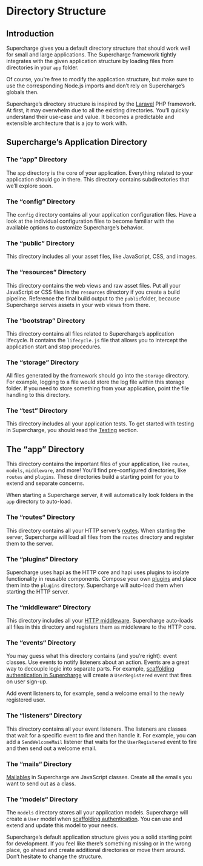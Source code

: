 # Directory Structure


## Introduction
Supercharge gives you a default directory structure that should work well for small and large applications. The Supercharge framework tightly integrates with the given application structure by loading files from directories in your `app` folder.

Of course, you’re free to modify the application structure, but make sure to use the corresponding Node.js imports and don’t rely on Supercharge’s globals then.

Supercharge’s directory structure is inspired by the [Laravel](https://laravel.com) PHP framework. At first, it may overwhelm due to all the existing directories. You’ll quickly understand their use-case and value. It becomes a predictable and extensible architecture that is a joy to work with.


## Supercharge’s Application Directory

### The “app” Directory
The `app` directory is the core of your application. Everything related to your application should go in there. This directory contains subdirectories that we’ll explore soon.


### The “config” Directory
The `config` directory contains all your application configuration files. Have a look at the individual configuration files to become familiar with the available options to customize Supercharge’s behavior.


### The “public” Directory
This directory includes all your asset files, like JavaScript, CSS, and images.


### The “resources” Directory
This directory contains the web views and raw asset files. Put all your JavaScript or CSS files in the `resources` directory if you create a build pipeline. Reference the final build output to the `public`folder, because Supercharge serves assets in your web views from there.


### The “bootstrap” Directory
This directory contains all files related to Supercharge’s application lifecycle. It contains the `lifecycle.js` file that allows you to intercept the application start and stop procedures.


### The “storage” Directory
All files generated by the framework should go into the `storage` directory. For example, logging to a file would store the log file within this storage folder. If you need to store something from your application, point the file handling to this directory.


### The “test” Directory
This directory includes all your application tests. To get started with testing in Supercharge, you should read the [Testing](/docs/{{version}}/testing) section.


## The “app” Directory
This directory contains the important files of your application, like `routes`, `models`, `middleware`, and more! You’ll find pre-configured directories, like `routes` and `plugins`. These directories build a starting point for you to extend and separate concerns.

When starting a Supercharge server, it will automatically look folders in the `app` directory to auto-load.


### The “routes“ Directory
This directory contains all your HTTP server’s [routes](/docs/{{version}}/routing). When starting the server, Supercharge will load all files from the `routes` directory and register them to the server.


### The “plugins“ Directory
Supercharge uses hapi as the HTTP core and hapi uses plugins to isolate functionality in reusable components. Compose your own [plugins](/docs/{{version}}/plugins) and place them into the `plugins` directory. Supercharge will auto-load them when starting the HTTP server.


### The “middleware“ Directory
This directory includes all your [HTTP middleware](/docs/{{version}}/middleware). Supercharge auto-loads all files in this directory and registers them as middleware to the HTTP core.


### The “events“ Directory
You may guess what this directory contains (and you’re right): event classes. Use events to notify listeners about an action. Events are a great way to decouple logic into separate parts. For example, [scaffolding authentication in Supercharge](/docs/{{version}}/authentication) will create a `UserRegistered` event that fires on user sign-up.

Add event listeners to, for example, send a welcome email to the newly registered user.


### The “listeners“ Directory
This directory contains all your event listeners. The listeners are classes that wait for a specific event to fire and then handle it. For example, you can add a `SendWelcomeMail` listener that waits for the `UserRegistered` event to fire and then send out a welcome email.


### The “mails“ Directory
[Mailables](/docs/{{version}}/mailer) in Supercharge are JavaScript classes. Create all the emails you want to send out as a class.


### The “models“ Directory
The `models` directory stores all your application models. Supercharge will create a `User` model when [scaffolding authentication](/docs/{{version}}/authentication). You can use and extend and update this model to your needs.


Supercharge’s default application structure gives you a solid starting point for development. If you feel like there’s something missing or in the wrong place, go ahead and create additional directories or move them around. Don’t hesitate to change the structure.
